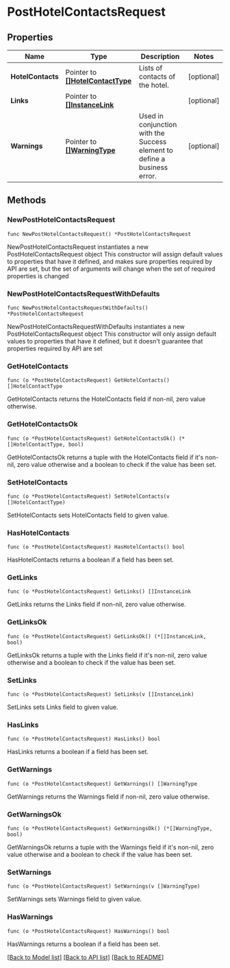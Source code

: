 # PostHotelContactsRequest

## Properties

Name | Type | Description | Notes
------------ | ------------- | ------------- | -------------
**HotelContacts** | Pointer to [**[]HotelContactType**](HotelContactType.md) | Lists of contacts of the hotel. | [optional] 
**Links** | Pointer to [**[]InstanceLink**](InstanceLink.md) |  | [optional] 
**Warnings** | Pointer to [**[]WarningType**](WarningType.md) | Used in conjunction with the Success element to define a business error. | [optional] 

## Methods

### NewPostHotelContactsRequest

`func NewPostHotelContactsRequest() *PostHotelContactsRequest`

NewPostHotelContactsRequest instantiates a new PostHotelContactsRequest object
This constructor will assign default values to properties that have it defined,
and makes sure properties required by API are set, but the set of arguments
will change when the set of required properties is changed

### NewPostHotelContactsRequestWithDefaults

`func NewPostHotelContactsRequestWithDefaults() *PostHotelContactsRequest`

NewPostHotelContactsRequestWithDefaults instantiates a new PostHotelContactsRequest object
This constructor will only assign default values to properties that have it defined,
but it doesn't guarantee that properties required by API are set

### GetHotelContacts

`func (o *PostHotelContactsRequest) GetHotelContacts() []HotelContactType`

GetHotelContacts returns the HotelContacts field if non-nil, zero value otherwise.

### GetHotelContactsOk

`func (o *PostHotelContactsRequest) GetHotelContactsOk() (*[]HotelContactType, bool)`

GetHotelContactsOk returns a tuple with the HotelContacts field if it's non-nil, zero value otherwise
and a boolean to check if the value has been set.

### SetHotelContacts

`func (o *PostHotelContactsRequest) SetHotelContacts(v []HotelContactType)`

SetHotelContacts sets HotelContacts field to given value.

### HasHotelContacts

`func (o *PostHotelContactsRequest) HasHotelContacts() bool`

HasHotelContacts returns a boolean if a field has been set.

### GetLinks

`func (o *PostHotelContactsRequest) GetLinks() []InstanceLink`

GetLinks returns the Links field if non-nil, zero value otherwise.

### GetLinksOk

`func (o *PostHotelContactsRequest) GetLinksOk() (*[]InstanceLink, bool)`

GetLinksOk returns a tuple with the Links field if it's non-nil, zero value otherwise
and a boolean to check if the value has been set.

### SetLinks

`func (o *PostHotelContactsRequest) SetLinks(v []InstanceLink)`

SetLinks sets Links field to given value.

### HasLinks

`func (o *PostHotelContactsRequest) HasLinks() bool`

HasLinks returns a boolean if a field has been set.

### GetWarnings

`func (o *PostHotelContactsRequest) GetWarnings() []WarningType`

GetWarnings returns the Warnings field if non-nil, zero value otherwise.

### GetWarningsOk

`func (o *PostHotelContactsRequest) GetWarningsOk() (*[]WarningType, bool)`

GetWarningsOk returns a tuple with the Warnings field if it's non-nil, zero value otherwise
and a boolean to check if the value has been set.

### SetWarnings

`func (o *PostHotelContactsRequest) SetWarnings(v []WarningType)`

SetWarnings sets Warnings field to given value.

### HasWarnings

`func (o *PostHotelContactsRequest) HasWarnings() bool`

HasWarnings returns a boolean if a field has been set.


[[Back to Model list]](../README.md#documentation-for-models) [[Back to API list]](../README.md#documentation-for-api-endpoints) [[Back to README]](../README.md)


